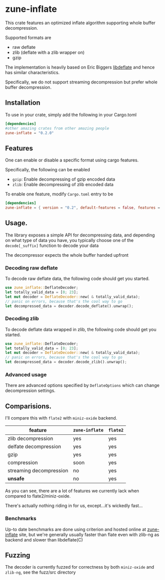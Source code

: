 # zune-inflate

This crate features an optimized inflate algorithm supporting
whole buffer decompression.

Supported formats are

- raw deflate
- zlib (deflate with a zlib wrapper on)
- gzip

The implementation is heavily based on Eric Biggers [libdeflate] and hence
has similar characteristics.

Specifically, we do not support streaming decompression but prefer whole buffer decompression.

## Installation

To use in your crate, simply add the following in your
Cargo.toml

```toml
[dependencies]
#other amazing crates from other amazing people
zune-inflate = "0.2.0"
```

## Features

One can enable or disable a specific format using
cargo features.

Specifically, the following can be enabled

- `gzip`: Enable decompressing of gzip encoded data
- `zlib`: Enable decompressing of zlib encoded data

To enable one feature, modify `Cargo.toml` entry to be

```toml
[dependencies]
zune-inflate = { version = "0.2", default-features = false, features = ["#ADD_SPECIFIC_FEATURE"] }
```

## Usage.

The library exposes a simple API for decompressing
data, and depending on what type of data you have, you typically choose
one of the `decode[_suffix]` function to decode your data

The decompressor expects the whole buffer handed upfront

### Decoding raw deflate

To decode raw deflate data, the following code should get you
started.

```rust
use zune_inflate::DeflateDecoder;
let totally_valid_data = [0; 23];
let mut decoder = DeflateDecoder::new( & totally_valid_data);
// panic on errors, because that's the cool way to go
let decompressed_data = decoder.decode_deflate().unwrap();
```

### Decoding zlib

To decode deflate data wrapped in zlib, the following code should get you
started.

```rust
use zune_inflate::DeflateDecoder;
let totally_valid_data = [0; 23];
let mut decoder = DeflateDecoder::new( & totally_valid_data);
// panic on errors, because that's the cool way to go
let decompressed_data = decoder.decode_zlib().unwrap();
```

### Advanced usage

There are advanced options specified by `DeflateOptions` which can change
decompression settings.

## Comparisions.

I'll compare this with `flate2` with `miniz-oxide` backend.

| feature                 | `zune-inflate` | `flate2` |
|-------------------------|----------------|----------|
| zlib decompression      | yes            | yes      |
| delfate decompression   | yes            | yes      |
| gzip                    | yes            | yes      |
| compression             | soon           | yes      |
| streaming decompression | no             | yes      |
| **unsafe**              | no             | yes      |

As you can see, there are a lot of features we currently lack when compared to
flate2/miniz-oxide.

There's actually nothing riding in for us, except...it's wickedly fast...

### Benchmarks

Up-to date benchmarks are done using criterion and hosted online at [zune-inflate] site,
but we're generally usually faster than flate even with zlib-ng as backend and slower than libdeflate(C)

## Fuzzing

The decoder is currently fuzzed for correctness by both `miniz-oxide` and `zlib-ng`, see the fuzz/src directory

[libdeflater]: https://github.com/adamkewley/libdeflater

[libdeflate]:https://github.com/ebiggers/libdeflate

[criterion]:https://github.com/bheisler/criterion.rs

[zune-inflate]:https://etemesi254.github.io/assets/criterion/ZLIB%20decoding/report/index.html